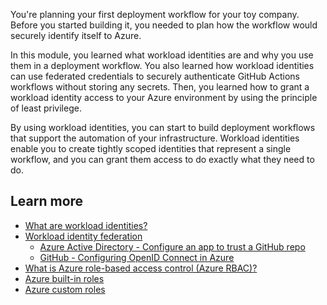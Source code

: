 You're planning your first deployment workflow for your toy company. Before you started building it, you needed to plan how the workflow would securely identify itself to Azure.

In this module, you learned what workload identities are and why you use them in a deployment workflow. You also learned how workload identities can use federated credentials to securely authenticate GitHub Actions workflows without storing any secrets. Then, you learned how to grant a workload identity access to your Azure environment by using the principle of least privilege.

By using workload identities, you can start to build deployment workflows that support the automation of your infrastructure. Workload identities enable you to create tightly scoped identities that represent a single workflow, and you can grant them access to do exactly what they need to do.

## Learn more

- [What are workload identities?](/azure/active-directory/develop/workload-identities-overview)
- [Workload identity federation](/azure/active-directory/develop/workload-identity-federation)
  - [Azure Active Directory - Configure an app to trust a GitHub repo](/azure/active-directory/develop/workload-identity-federation-create-trust-github)
  - [GitHub - Configuring OpenID Connect in Azure](https://docs.github.com/actions/deployment/security-hardening-your-deployments/configuring-openid-connect-in-azure)
- [What is Azure role-based access control (Azure RBAC)?](/azure/role-based-access-control/overview)
- [Azure built-in roles](/azure/role-based-access-control/built-in-roles)
- [Azure custom roles](/azure/role-based-access-control/custom-roles)
